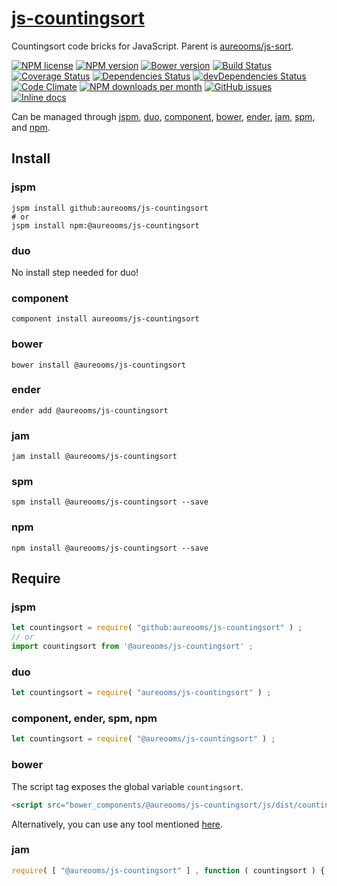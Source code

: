 [js-countingsort](http://aureooms.github.io/js-countingsort)
==

Countingsort code bricks for JavaScript. Parent is
[aureooms/js-sort](https://github.com/aureooms/js-sort).

[![NPM license](https://img.shields.io/npm/l/@aureooms/js-countingsort.svg?style=flat)](https://raw.githubusercontent.com/aureooms/js-countingsort/master/LICENSE)
[![NPM version](https://img.shields.io/npm/v/@aureooms/js-countingsort.svg?style=flat)](https://www.npmjs.org/package/@aureooms/js-countingsort)
[![Bower version](https://img.shields.io/bower/v/@aureooms/js-countingsort.svg?style=flat)](http://bower.io/search/?q=@aureooms/js-countingsort)
[![Build Status](https://img.shields.io/travis/aureooms/js-countingsort.svg?style=flat)](https://travis-ci.org/aureooms/js-countingsort)
[![Coverage Status](https://img.shields.io/coveralls/aureooms/js-countingsort.svg?style=flat)](https://coveralls.io/r/aureooms/js-countingsort)
[![Dependencies Status](https://img.shields.io/david/aureooms/js-countingsort.svg?style=flat)](https://david-dm.org/aureooms/js-countingsort#info=dependencies)
[![devDependencies Status](https://img.shields.io/david/dev/aureooms/js-countingsort.svg?style=flat)](https://david-dm.org/aureooms/js-countingsort#info=devDependencies)
[![Code Climate](https://img.shields.io/codeclimate/github/aureooms/js-countingsort.svg?style=flat)](https://codeclimate.com/github/aureooms/js-countingsort)
[![NPM downloads per month](https://img.shields.io/npm/dm/@aureooms/js-countingsort.svg?style=flat)](https://www.npmjs.org/package/@aureooms/js-countingsort)
[![GitHub issues](https://img.shields.io/github/issues/aureooms/js-countingsort.svg?style=flat)](https://github.com/aureooms/js-countingsort/issues)
[![Inline docs](http://inch-ci.org/github/aureooms/js-countingsort.svg?branch=master&style=shields)](http://inch-ci.org/github/aureooms/js-countingsort)

Can be managed through [jspm](https://github.com/jspm/jspm-cli),
[duo](https://github.com/duojs/duo),
[component](https://github.com/componentjs/component),
[bower](https://github.com/bower/bower),
[ender](https://github.com/ender-js/Ender),
[jam](https://github.com/caolan/jam),
[spm](https://github.com/spmjs/spm),
and [npm](https://github.com/npm/npm).

## Install

### jspm
```terminal
jspm install github:aureooms/js-countingsort
# or
jspm install npm:@aureooms/js-countingsort
```
### duo
No install step needed for duo!

### component
```terminal
component install aureooms/js-countingsort
```

### bower
```terminal
bower install @aureooms/js-countingsort
```

### ender
```terminal
ender add @aureooms/js-countingsort
```

### jam
```terminal
jam install @aureooms/js-countingsort
```

### spm
```terminal
spm install @aureooms/js-countingsort --save
```

### npm
```terminal
npm install @aureooms/js-countingsort --save
```

## Require
### jspm
```js
let countingsort = require( "github:aureooms/js-countingsort" ) ;
// or
import countingsort from '@aureooms/js-countingsort' ;
```
### duo
```js
let countingsort = require( "aureooms/js-countingsort" ) ;
```

### component, ender, spm, npm
```js
let countingsort = require( "@aureooms/js-countingsort" ) ;
```

### bower
The script tag exposes the global variable `countingsort`.
```html
<script src="bower_components/@aureooms/js-countingsort/js/dist/countingsort.min.js"></script>
```
Alternatively, you can use any tool mentioned [here](http://bower.io/docs/tools/).

### jam
```js
require( [ "@aureooms/js-countingsort" ] , function ( countingsort ) { ... } ) ;
```
